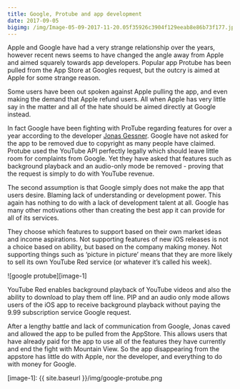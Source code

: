 ```yaml
---
title: Google, Protube and app development
date: 2017-09-05
bigimg: /img/Image-05-09-2017-11-20.05f35926c3904f129eeab8e86b73f177.jpeg
---
```

Apple and Google have had a very strange relationship over the years, however recent news seems to have changed the angle away from Apple and aimed squarely towards app developers. Popular app Protube has been pulled from the App Store at Googles request, but the outcry is aimed at Apple for some strange reason.

Some users have been out spoken against Apple pulling the app, and even making the demand that Apple refund users. All when Apple has very little say in the matter and all of the hate should be aimed directly at Google instead.

In fact Google have been fighting with ProTube regarding features for over a year according to the developer [Jonas Gessner][1]. Google have not asked for the app to be removed due to copyright as many people have claimed. Protube used the YouTube API perfectly legally which should leave little room for complaints from Google. Yet they have asked that features such as background playback and an audio-only mode be removed - proving that the request is simply to do with YouTube revenue.

The second assumption is that Google simply does not make the app that users desire. Blaming lack of understanding or development power. This again has nothing to do with a lack of development talent at all. Google has many other motivations other than creating the best app it can provide for all of its services. 

They choose which features to support based on their own market ideas and income aspirations. Not supporting features of new iOS releases is not a choice based on ability, but based on the company making money. Not supporting things such as ‘picture in picture’ means that they are more likely to sell its own YouTube Red service (or whatever it’s called his week).

![google protube][image-1]

YouTube Red enables background playback of YouTube videos and also the ability to download to play them off line. PIP and an audio only mode allows users of the iOS app to receive background playback without paying the 9.99 subscription service Google request.

After a lengthy battle and lack of communication from Google, Jonas caved and allowed the app to be pulled from the AppStore. This allows users that have already paid for the app to use all of the features they have currently and end the fight with Mountain View. So the app disappearing from the appstore has little do with Apple, nor the developer, and everything to do with money for Google. 

[1]:	https://jonasgessner.com/protube2-statement.html

[image-1]:	{{ site.baseurl }}/img/google-protube.png